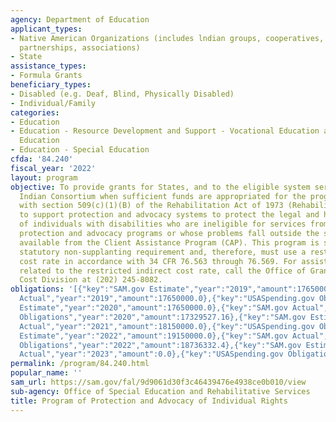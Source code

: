 ```yaml
---
agency: Department of Education
applicant_types:
- Native American Organizations (includes lndian groups, cooperatives, corporations,
  partnerships, associations)
- State
assistance_types:
- Formula Grants
beneficiary_types:
- Disabled (e.g. Deaf, Blind, Physically Disabled)
- Individual/Family
categories:
- Education
- Education - Resource Development and Support - Vocational Education and Handicapped
  Education
- Education - Special Education
cfda: '84.240'
fiscal_year: '2022'
layout: program
objective: To provide grants for States, and to the eligible system serving the American
  Indian Consortium when sufficient funds are appropriated for the program in accordance
  with section 509(c)(1)(B) of the Rehabilitation Act of 1973 (Rehabilitation Act),
  to support protection and advocacy systems to protect the legal and human rights
  of individuals with disabilities who are ineligible for services from the other
  protection and advocacy programs or whose problems fall outside the scope of services
  available from the Client Assistance Program (CAP). This program is subject to a
  statutory non-supplanting requirement and, therefore, must use a restricted indirect
  cost rate in accordance with 34 CFR 76.563 through 76.569. For assistance with questions
  related to the restricted indirect cost rate, call the Office of Grants Administration/Indirect
  Cost Division at (202) 245-8082.
obligations: '[{"key":"SAM.gov Estimate","year":"2019","amount":17650000.0},{"key":"SAM.gov
  Actual","year":"2019","amount":17650000.0},{"key":"USASpending.gov Obligations","year":"2019","amount":17168915.14},{"key":"SAM.gov
  Estimate","year":"2020","amount":17650000.0},{"key":"SAM.gov Actual","year":"2020","amount":18150000.0},{"key":"USASpending.gov
  Obligations","year":"2020","amount":17329527.16},{"key":"SAM.gov Estimate","year":"2021","amount":18150000.0},{"key":"SAM.gov
  Actual","year":"2021","amount":18150000.0},{"key":"USASpending.gov Obligations","year":"2021","amount":17823300.0},{"key":"SAM.gov
  Estimate","year":"2022","amount":19150000.0},{"key":"SAM.gov Actual","year":"2022","amount":19150000.0},{"key":"USASpending.gov
  Obligations","year":"2022","amount":18736332.4},{"key":"SAM.gov Estimate","year":"2023","amount":20150000.0},{"key":"SAM.gov
  Actual","year":"2023","amount":0.0},{"key":"USASpending.gov Obligations","year":"2023","amount":19506258.58}]'
permalink: /program/84.240.html
popular_name: ''
sam_url: https://sam.gov/fal/9d9061d30f3c46439476e4938ce0b010/view
sub-agency: Office of Special Education and Rehabilitative Services
title: Program of Protection and Advocacy of Individual Rights
---
```

